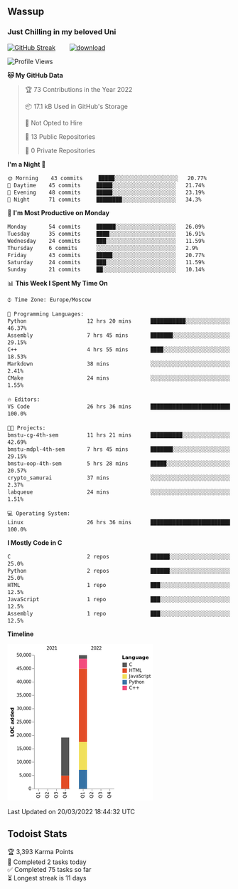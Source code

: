 ## Wassup 
### Just Chilling in my beloved Uni 

<!--
-->

[![GitHub Streak](http://github-readme-streak-stats.herokuapp.com?user=archeoss&theme=shades-of-purple&hide_border=true&date_format=j%20M%5B%20Y%5D)](https://git.io/streak-stats)&nbsp;&nbsp;&nbsp;&nbsp;&nbsp;&nbsp;&nbsp;&nbsp;[![download](https://user-images.githubusercontent.com/68448737/147796309-d8b65b1d-4dde-40d9-b03a-2b42aaa6cd43.jpeg)
](https://bmstu.ru/)

<!--START_SECTION:waka-->
![Profile Views](http://img.shields.io/badge/Profile%20Views-29-blue)

**🐱 My GitHub Data** 

> 🏆 73 Contributions in the Year 2022
 > 
> 📦 17.1 kB Used in GitHub's Storage 
 > 
> 🚫 Not Opted to Hire
 > 
> 📜 13 Public Repositories 
 > 
> 🔑 0 Private Repositories  
 > 
**I'm a Night 🦉** 

```text
🌞 Morning    43 commits     █████░░░░░░░░░░░░░░░░░░░░   20.77% 
🌆 Daytime    45 commits     █████░░░░░░░░░░░░░░░░░░░░   21.74% 
🌃 Evening    48 commits     █████░░░░░░░░░░░░░░░░░░░░   23.19% 
🌙 Night      71 commits     ████████░░░░░░░░░░░░░░░░░   34.3%

```
📅 **I'm Most Productive on Monday** 

```text
Monday       54 commits     ██████░░░░░░░░░░░░░░░░░░░   26.09% 
Tuesday      35 commits     ████░░░░░░░░░░░░░░░░░░░░░   16.91% 
Wednesday    24 commits     ███░░░░░░░░░░░░░░░░░░░░░░   11.59% 
Thursday     6 commits      ░░░░░░░░░░░░░░░░░░░░░░░░░   2.9% 
Friday       43 commits     █████░░░░░░░░░░░░░░░░░░░░   20.77% 
Saturday     24 commits     ███░░░░░░░░░░░░░░░░░░░░░░   11.59% 
Sunday       21 commits     ██░░░░░░░░░░░░░░░░░░░░░░░   10.14%

```


📊 **This Week I Spent My Time On** 

```text
⌚︎ Time Zone: Europe/Moscow

💬 Programming Languages: 
Python                   12 hrs 20 mins      ███████████░░░░░░░░░░░░░░   46.37% 
Assembly                 7 hrs 45 mins       ███████░░░░░░░░░░░░░░░░░░   29.15% 
C++                      4 hrs 55 mins       ████░░░░░░░░░░░░░░░░░░░░░   18.53% 
Markdown                 38 mins             ░░░░░░░░░░░░░░░░░░░░░░░░░   2.41% 
CMake                    24 mins             ░░░░░░░░░░░░░░░░░░░░░░░░░   1.55%

🔥 Editors: 
VS Code                  26 hrs 36 mins      █████████████████████████   100.0%

🐱‍💻 Projects: 
bmstu-cg-4th-sem         11 hrs 21 mins      ██████████░░░░░░░░░░░░░░░   42.69% 
bmstu-mdpl-4th-sem       7 hrs 45 mins       ███████░░░░░░░░░░░░░░░░░░   29.15% 
bmstu-oop-4th-sem        5 hrs 28 mins       █████░░░░░░░░░░░░░░░░░░░░   20.57% 
crypto_samurai           37 mins             ░░░░░░░░░░░░░░░░░░░░░░░░░   2.37% 
labqueue                 24 mins             ░░░░░░░░░░░░░░░░░░░░░░░░░   1.51%

💻 Operating System: 
Linux                    26 hrs 36 mins      █████████████████████████   100.0%

```

**I Mostly Code in C** 

```text
C                        2 repos             ██████░░░░░░░░░░░░░░░░░░░   25.0% 
Python                   2 repos             ██████░░░░░░░░░░░░░░░░░░░   25.0% 
HTML                     1 repo              ███░░░░░░░░░░░░░░░░░░░░░░   12.5% 
JavaScript               1 repo              ███░░░░░░░░░░░░░░░░░░░░░░   12.5% 
Assembly                 1 repo              ███░░░░░░░░░░░░░░░░░░░░░░   12.5%

```


**Timeline**

![Chart not found](https://raw.githubusercontent.com/archeoss/archeoss/master/charts/bar_graph.png) 


 Last Updated on 20/03/2022 18:44:32 UTC
<!--END_SECTION:waka-->

## Todoist Stats

<!-- TODO-IST:START -->
🏆  3,393 Karma Points           
🌸  Completed 2 tasks today           
✅  Completed 75 tasks so far           
⏳  Longest streak is 11 days
<!-- TODO-IST:END -->

